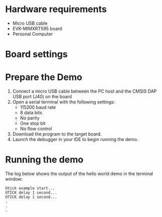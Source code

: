 Hardware requirements
=====================
- Micro USB cable
- EVK-MIMXRT595 board
- Personal Computer

Board settings
============


Prepare the Demo
===============
1.  Connect a micro USB cable between the PC host and the CMSIS DAP USB port (J40) on the board
2.  Open a serial terminal with the following settings:
    - 115200 baud rate
    - 8 data bits
    - No parity
    - One stop bit
    - No flow control
3.  Download the program to the target board.
4.  Launch the debugger in your IDE to begin running the demo.

Running the demo
================
The log below shows the output of the hello world demo in the terminal window:
~~~~~~~~~~~~~~~~~~~~~~~~~~~~~~~~~~~
Utick example start...
UTICK delay 1 second...
UTICK delay 1 second...
.
.
.
~~~~~~~~~~~~~~~~~~~~~~~~~~~~~~~~~~~
